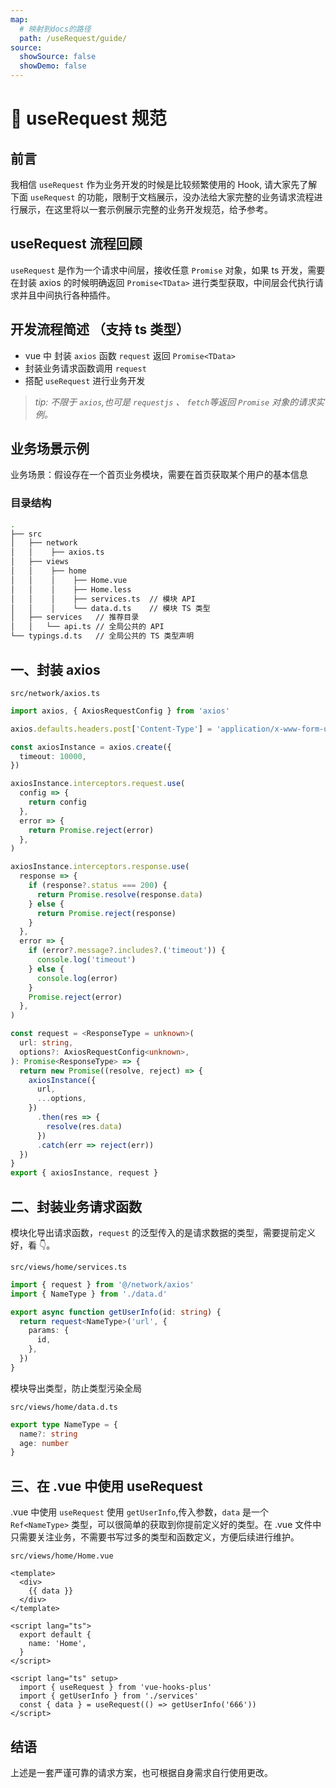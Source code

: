 ```yaml
---
map:
  # 映射到docs的路径
  path: /useRequest/guide/
source:
  showSource: false
  showDemo: false
---
```


# 📐 useRequest 规范

## 前言

我相信 `useRequest` 作为业务开发的时候是比较频繁使用的 Hook, 请大家先了解下面 `useRequest` 的功能，限制于文档展示，没办法给大家完整的业务请求流程进行展示，在这里将以一套示例展示完整的业务开发规范，给予参考。

## useRequest 流程回顾

`useRequest` 是作为一个请求中间层，接收任意 `Promise` 对象，如果 ts 开发，需要在封装 axios 的时候明确返回 `Promise<TData>` 进行类型获取，中间层会代执行请求并且中间执行各种插件。

## 开发流程简述 （支持 ts 类型）

- vue 中 封装 `axios` 函数 `request` 返回 `Promise<TData>`
- 封装业务请求函数调用 `request`
- 搭配 `useRequest` 进行业务开发

> _tip: 不限于 `axios`,也可是 `requestjs` 、 `fetch`等返回 `Promise` 对象的请求实例。_

## 业务场景示例

业务场景：假设存在一个首页业务模块，需要在首页获取某个用户的基本信息

### 目录结构

```bash
.
├── src
│   ├── network
│   │    ├── axios.ts
│   ├── views
│   │    ├── home
│   │    │    ├── Home.vue
│   │    │    ├── Home.less
│   │    │    ├── services.ts  // 模块 API
│   │    │    └── data.d.ts    // 模块 TS 类型
│   ├── services   // 推荐目录
│   │   └── api.ts // 全局公共的 API
└── typings.d.ts   // 全局公共的 TS 类型声明

```

## 一、封装 axios

`src/network/axios.ts`

```typescript
import axios, { AxiosRequestConfig } from 'axios'

axios.defaults.headers.post['Content-Type'] = 'application/x-www-form-urlencoded;charset=UTF-8'

const axiosInstance = axios.create({
  timeout: 10000,
})

axiosInstance.interceptors.request.use(
  config => {
    return config
  },
  error => {
    return Promise.reject(error)
  },
)

axiosInstance.interceptors.response.use(
  response => {
    if (response?.status === 200) {
      return Promise.resolve(response.data)
    } else {
      return Promise.reject(response)
    }
  },
  error => {
    if (error?.message?.includes?.('timeout')) {
      console.log('timeout')
    } else {
      console.log(error)
    }
    Promise.reject(error)
  },
)

const request = <ResponseType = unknown>(
  url: string,
  options?: AxiosRequestConfig<unknown>,
): Promise<ResponseType> => {
  return new Promise((resolve, reject) => {
    axiosInstance({
      url,
      ...options,
    })
      .then(res => {
        resolve(res.data)
      })
      .catch(err => reject(err))
  })
}
export { axiosInstance, request }
```

## 二、封装业务请求函数

模块化导出请求函数，`request` 的泛型传入的是请求数据的类型，需要提前定义好，看 👇。

`src/views/home/services.ts`

```typescript
import { request } from '@/network/axios'
import { NameType } from './data.d'

export async function getUserInfo(id: string) {
  return request<NameType>('url', {
    params: {
      id,
    },
  })
}
```

模块导出类型，防止类型污染全局

`src/views/home/data.d.ts`

```typescript
export type NameType = {
  name?: string
  age: number
}
```

## 三、在 .vue 中使用 useRequest

.vue 中使用 `useRequest` 使用 `getUserInfo`,传入参数，`data` 是一个 `Ref<NameType>` 类型，可以很简单的获取到你提前定义好的类型。在 .vue 文件中只需要关注业务，不需要书写过多的类型和函数定义，方便后续进行维护。

`src/views/home/Home.vue`

```vue
<template>
  <div>
    {{ data }}
  </div>
</template>

<script lang="ts">
  export default {
    name: 'Home',
  }
</script>

<script lang="ts" setup>
  import { useRequest } from 'vue-hooks-plus'
  import { getUserInfo } from './services'
  const { data } = useRequest(() => getUserInfo('666'))
</script>
```

## 结语

上述是一套严谨可靠的请求方案，也可根据自身需求自行使用更改。
